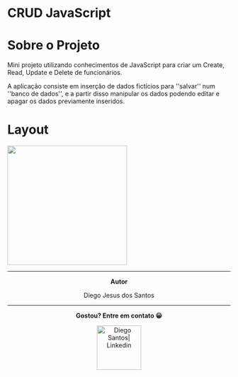 # CRUD JavaScript

# Sobre o Projeto

Mini projeto utilizando conhecimentos de JavaScript para criar um Create, Read, Update e Delete de funcionários.

A aplicação consiste em inserção de dados fictícios para ''salvar'' num ''banco de dados'', e a partir disso manipular os dados podendo editar e apagar os dados previamente inseridos.

# Layout

<img src="https://media.giphy.com/media/xAbBcODKqCAV40JTHK/giphy.gif" height="270px" />

</p>
<hr>
<p align="center"><b> Autor </b></p>
<p align="center"> Diego Jesus dos Santos </p>
<hr>
<p align="center"><b>Gostou? Entre em contato 😀</b></p>
<p align="center">
<a href="https://www.linkedin.com/in/diego-santos-002a7319b/">
  <img align="center" alt="Diego Santos| Linkedin" width="100px" src="https://img.shields.io/badge/-Linkedin-0077B5?style=for-the-badge&logo=linkedin&logoColor=white"/>
</a>
  </p>
